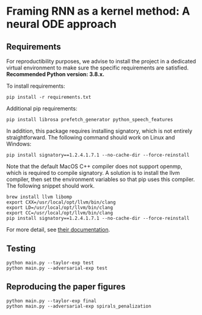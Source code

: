 # Framing RNN as a kernel method: A neural ODE approach

## Requirements

For reproductibility purposes, we advise to install the project in a dedicated virtual environment to make sure the specific requirements are satisfied.
**Recommended Python version: 3.8.x.**

To install requirements:

```
pip install -r requirements.txt
```

Additional pip requirements:

```
pip install librosa prefetch_generator python_speech_features
```


In addition, this package requires installing signatory, which is not entirely straightforward. The following command should work on Linux and Windows:

```
pip install signatory==1.2.4.1.7.1 --no-cache-dir --force-reinstall
```

Note that the default MacOS C++ compiler does not support openmp, which is required to compile signatory. A solution is to install the llvm compiler, then set the environment variables so that pip uses this compiler. The following snippet should work.

```
brew install llvm libomp
export CXX=/usr/local/opt/llvm/bin/clang
export LD=/usr/local/opt/llvm/bin/clang
export CC=/usr/local/opt/llvm/bin/clang
pip install signatory==1.2.4.1.7.1 --no-cache-dir --force-reinstall
```

For more detail, see [their documentation](https://signatory.readthedocs.io/en/latest/pages/usage/installation.html).

## Testing

```
python main.py --taylor-exp test
python main.py --adversarial-exp test
```


## Reproducing the paper figures


```
python main.py --taylor-exp final
python main.py --adversarial-exp spirals_penalization
```
